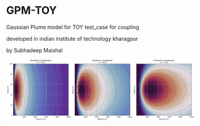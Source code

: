 # GPM-TOY
Gaussian Plume model for TOY test_case for coupling


developed in indian institute of technology kharagpur

by Subhadeep Maishal


![Figure](https://github.com/subhadeep-maishal/GPM-TOY/blob/main/plot.png) 
